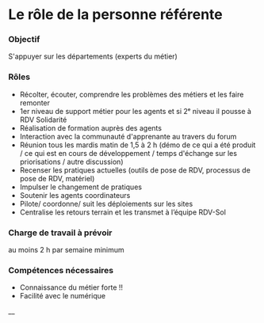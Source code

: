 # Le rôle de la personne référente

### Objectif

S'appuyer sur les départements \(experts du métier\)

### Rôles

* Récolter, écouter, comprendre les problèmes des métiers et les faire remonter
* 1er niveau de support métier pour les agents et si 2ᵉ niveau il pousse à RDV Solidarité
* Réalisation de formation auprès des agents
* Interaction avec la communauté d'apprenante au travers du forum
* Réunion tous les mardis matin de 1,5 à 2 h \(démo de ce qui a été produit / ce qui est en cours de développement / temps d'échange sur les priorisations / autre discussion\)
* Recenser les pratiques actuelles \(outils de pose de RDV, processus de pose de RDV, matériel\)
* Impulser le changement de pratiques
* Soutenir les agents coordinateurs
* Pilote/ coordonne/ suit les déploiements sur les sites
* Centralise les retours terrain et les transmet à l’équipe RDV-Sol

### Charge de travail à prévoir

au moins 2 h par semaine minimum

### Compétences nécessaires

* Connaissance du métier forte !!
* Facilité avec le numérique

\_\_

